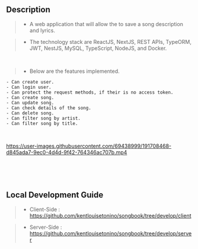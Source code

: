 ## Description
> - A web application that will allow the to save a song description and lyrics.

> - The technology stack are ReactJS, NextJS, REST APIs, TypeORM, JWT, NestJS, MySQL,
    TypeScript, NodeJS, and Docker.

<br />

> - Below are the features implemented.
```plaintext
- Can create user.
- Can login user.
- Can protect the request methods, if their is no access token.
- Can create song.
- Can update song.
- Can check details of the song.
- Can delete song.
- Can filter song by artist.
- Can filter song by title.
```

<br />

https://user-images.githubusercontent.com/69438999/191708468-d845ada7-9ec0-4d4d-9f42-764346ac707b.mp4

<br />
<br />
<br />



## Local Development Guide
> - Client-Side : https://github.com/kentlouisetonino/songbook/tree/develop/client

> - Server-Side : https://github.com/kentlouisetonino/songbook/tree/develop/server

